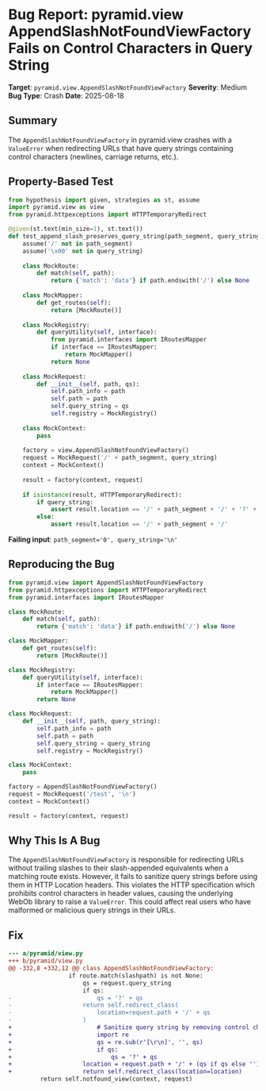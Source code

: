 # Bug Report: pyramid.view AppendSlashNotFoundViewFactory Fails on Control Characters in Query String

**Target**: `pyramid.view.AppendSlashNotFoundViewFactory`
**Severity**: Medium
**Bug Type**: Crash
**Date**: 2025-08-18

## Summary

The `AppendSlashNotFoundViewFactory` in pyramid.view crashes with a `ValueError` when redirecting URLs that have query strings containing control characters (newlines, carriage returns, etc.).

## Property-Based Test

```python
from hypothesis import given, strategies as st, assume
import pyramid.view as view
from pyramid.httpexceptions import HTTPTemporaryRedirect

@given(st.text(min_size=1), st.text())
def test_append_slash_preserves_query_string(path_segment, query_string):
    assume('/' not in path_segment)
    assume('\x00' not in query_string)
    
    class MockRoute:
        def match(self, path):
            return {'match': 'data'} if path.endswith('/') else None
    
    class MockMapper:
        def get_routes(self):
            return [MockRoute()]
    
    class MockRegistry:
        def queryUtility(self, interface):
            from pyramid.interfaces import IRoutesMapper
            if interface == IRoutesMapper:
                return MockMapper()
            return None
    
    class MockRequest:
        def __init__(self, path, qs):
            self.path_info = path
            self.path = path
            self.query_string = qs
            self.registry = MockRegistry()
    
    class MockContext:
        pass
    
    factory = view.AppendSlashNotFoundViewFactory()
    request = MockRequest('/' + path_segment, query_string)
    context = MockContext()
    
    result = factory(context, request)
    
    if isinstance(result, HTTPTemporaryRedirect):
        if query_string:
            assert result.location == '/' + path_segment + '/' + '?' + query_string
        else:
            assert result.location == '/' + path_segment + '/'
```

**Failing input**: `path_segment='0', query_string='\n'`

## Reproducing the Bug

```python
from pyramid.view import AppendSlashNotFoundViewFactory
from pyramid.httpexceptions import HTTPTemporaryRedirect
from pyramid.interfaces import IRoutesMapper

class MockRoute:
    def match(self, path):
        return {'match': 'data'} if path.endswith('/') else None

class MockMapper:
    def get_routes(self):
        return [MockRoute()]

class MockRegistry:
    def queryUtility(self, interface):
        if interface == IRoutesMapper:
            return MockMapper()
        return None

class MockRequest:
    def __init__(self, path, query_string):
        self.path_info = path
        self.path = path
        self.query_string = query_string
        self.registry = MockRegistry()

class MockContext:
    pass

factory = AppendSlashNotFoundViewFactory()
request = MockRequest('/test', '\n')
context = MockContext()

result = factory(context, request)
```

## Why This Is A Bug

The `AppendSlashNotFoundViewFactory` is responsible for redirecting URLs without trailing slashes to their slash-appended equivalents when a matching route exists. However, it fails to sanitize query strings before using them in HTTP Location headers. This violates the HTTP specification which prohibits control characters in header values, causing the underlying WebOb library to raise a `ValueError`. This could affect real users who have malformed or malicious query strings in their URLs.

## Fix

```diff
--- a/pyramid/view.py
+++ b/pyramid/view.py
@@ -332,8 +332,12 @@ class AppendSlashNotFoundViewFactory:
                 if route.match(slashpath) is not None:
                     qs = request.query_string
                     if qs:
-                        qs = '?' + qs
-                    return self.redirect_class(
-                        location=request.path + '/' + qs
-                    )
+                        # Sanitize query string by removing control characters
+                        import re
+                        qs = re.sub(r'[\r\n]', '', qs)
+                        if qs:
+                            qs = '?' + qs
+                    location = request.path + '/' + (qs if qs else '')
+                    return self.redirect_class(location=location)
         return self.notfound_view(context, request)
```